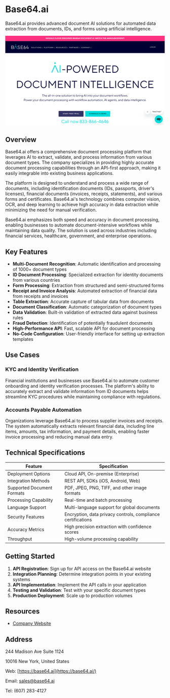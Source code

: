 
# Base64.ai

Base64.ai provides advanced document AI solutions for automated data extraction from documents, IDs, and forms using artificial intelligence.

![Base64.ai](./assets/base64-ai.png)


## Overview

Base64.ai offers a comprehensive document processing platform that leverages AI to extract, validate, and process information from various document types. The company specializes in providing highly accurate document processing capabilities through an API-first approach, making it easily integrable into existing business applications.

The platform is designed to understand and process a wide range of documents, including identification documents (IDs, passports, driver's licenses), financial documents (invoices, receipts, statements), and various forms and certificates. Base64.ai's technology combines computer vision, OCR, and deep learning to achieve high accuracy in data extraction while minimizing the need for manual verification.

Base64.ai emphasizes both speed and accuracy in document processing, enabling businesses to automate document-intensive workflows while maintaining data quality. The solution is used across industries including financial services, healthcare, government, and enterprise operations.

## Key Features

- **Multi-Document Recognition**: Automatic identification and processing of 1000+ document types
- **ID Document Processing**: Specialized extraction for identity documents from various countries
- **Form Processing**: Extraction from structured and semi-structured forms
- **Receipt and Invoice Analysis**: Automated extraction of financial data from receipts and invoices
- **Table Extraction**: Accurate capture of tabular data from documents
- **Document Classification**: Automatic categorization of document types
- **Data Validation**: Built-in validation of extracted data against business rules
- **Fraud Detection**: Identification of potentially fraudulent documents
- **High-Performance API**: Fast, scalable API for document processing
- **No-Code Configuration**: User-friendly interface for setting up extraction templates

## Use Cases

### KYC and Identity Verification

Financial institutions and businesses use Base64.ai to automate customer onboarding and identity verification processes. The platform's ability to accurately extract and validate information from ID documents helps streamline KYC procedures while maintaining compliance with regulations.

### Accounts Payable Automation

Organizations leverage Base64.ai to process supplier invoices and receipts. The system automatically extracts relevant financial data, including line items, amounts, tax information, and payment details, enabling faster invoice processing and reducing manual data entry.

## Technical Specifications

| Feature | Specification |
|---------|---------------|
| Deployment Options | Cloud API, On-premise (Enterprise) |
| Integration Methods | REST API, SDKs (iOS, Android, Web) |
| Supported Document Formats | PDF, JPEG, PNG, TIFF, and other image formats |
| Processing Capability | Real-time and batch processing |
| Language Support | Multi-language support for global documents |
| Security Features | Encryption, data privacy controls, compliance certifications |
| Accuracy Metrics | High precision extraction with confidence scores |
| Throughput | High-volume processing capability |

## Getting Started

1. **API Registration**: Sign up for API access on the Base64.ai website
2. **Integration Planning**: Determine integration points in your existing systems
3. **API Implementation**: Implement the API calls in your application
4. **Testing and Validation**: Test with your specific document types
5. **Production Deployment**: Scale up to production volumes

## Resources

- [Company Website](https://www.base64.ai/)

## Address

244 Madison Ave Suite 1124

10016 New York, United States

Web: [https://base64.ai](https://base64.ai/)

Email: sales@base64.ai

Tel: (607) 283-4127

